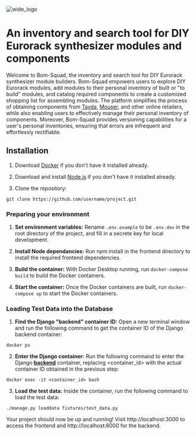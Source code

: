 ![wide_logo](https://user-images.githubusercontent.com/10040486/147892285-e1b955cf-0916-4c57-92c5-ba0a21d1e6ba.png)

# An inventory and search tool for DIY Eurorack synthesizer modules and components

Welcome to Bom-Squad, the inventory and search tool for DIY Eurorack synthesizer module builders. Bom-Squad empowers users to explore DIY Eurorack modules, add modules to their personal inventory of built or "to build" modules, and catalog required components to create a customized shopping list for assembling modules. The platform simplifies the process of obtaining components from [Tayda](https://www.taydaelectronics.com/), [Mouser](https://www.mouser.com/), and other online retailers, while also enabling users to effectively manage their personal inventory of components. Moreover, Bom-Squad provides versioning capabilities for a user's personal inventories, ensuring that errors are infrequent and effortlessly rectifiable.
 
## Installation

1. Download [Docker](https://www.docker.com/products/docker-desktop) if you don't have it installed already.

2. Download and install [Node.js](https://nodejs.org/en/download) if you don't have it installed already.

3. Clone the repository:

```
git clone https://github.com/username/project.git
```

### Preparing your environment

1. **Set environment variables:** Rename `.env.example` to be `.env.dev` in the root directory of the project, and fill in a secrete key for local development.

2. **Install Node dependancies:** Run npm install in the frontend directory to install the required frontend dependencies.

3. **Build the container:** With Docker Desktop running, run `docker-compose build` to build the Docker containers.

4. **Start the container:** Once the Docker containers are built, run `docker-compose up` to start the Docker containers.

### Loading Test Data into the Database

1. **Find the Django "backend" container ID:** Open a new terminal window and run the following command to get the container ID of the Django backend container:

```
docker ps
```

2. **Enter the Django container:** Run the following command to enter the Django **<u>backend</u>** container, replacing <container_id> with the actual container ID obtained in the previous step:

```
docker exec -it <container_id> bash
```

3. **Load the test data:** Inside the container, run the following command to load the test data:

```
./manage.py loaddata fixtures/test_data.py
```

Your project should now be up and running! Visit http://localhost:3000 to access the frontend and http://localhost:8000 for the backend.




